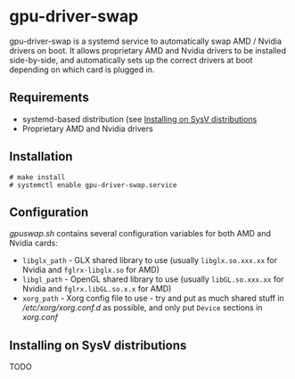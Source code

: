 # gpu-driver-swap

gpu-driver-swap is a systemd service to automatically swap AMD / Nvidia drivers on boot. It allows proprietary AMD and Nvidia drivers to be installed side-by-side, and automatically sets up the correct drivers at boot depending on which card is plugged in.

## Requirements

* systemd-based distribution (see [Installing on SysV distributions](#Installingonsysvdistributions)
* Proprietary AMD and Nvidia drivers

## Installation

    # make install
    # systemctl enable gpu-driver-swap.service

## Configuration

*gpuswap.sh* contains several configuration variables for both AMD and Nvidia cards:

* `libglx_path` - GLX shared library to use (usually `libglx.so.xxx.xx` for Nvidia and `fglrx-libglx.so` for AMD)
* `libgl_path` - OpenGL shared library to use (usually `libGL.so.xxx.xx` for Nvidia and `fglrx.libGL.so.x.x` for AMD)
* `xorg_path` - Xorg config file to use - try and put as much shared stuff in */etc/xorg/xorg.conf.d* as possible, and only put `Device` sections in *xorg.conf*

## Installing on SysV distributions

TODO
